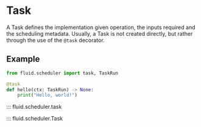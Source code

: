 # Task

A Task defines the implementation given operation, the inputs required and the scheduling metadata.
Usually, a Task is not created directly, but rather through the use of the `@task` decorator.

## Example

```python
from fluid.scheduler import task, TaskRun

@task
def hello(ctx: TaskRun) -> None:
    print("Hello, world!")
```


::: fluid.scheduler.task

::: fluid.scheduler.Task

